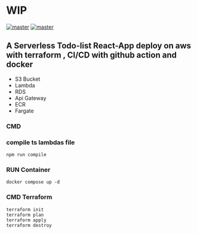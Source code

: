 # WIP
[![master](https://github.com/Adrien35240/serverless-todo-list/actions/workflows/main.yml/badge.svg?branch=master)](https://github.com/Adrien35240/serverless-todo-list/actions/workflows/main.yml)
[![master](https://github.com/Adrien35240/serverless-todo-list/actions/workflows/ecr_push.yml/badge.svg?branch=master)](https://github.com/Adrien35240/serverless-todo-list/actions/workflows/ecr_push.yml)
## A Serverless Todo-list React-App deploy on aws with terraform , CI/CD with github action and docker
 - S3 Bucket
 - Lambda
 - RDS
 - Api Gateway
 - ECR 
 - Fargate
 
 
### CMD
### compile ts lambdas file
    npm run compile
### RUN Container
    docker compose up -d
### CMD Terraform
    terraform init
    terraform plan
    terraform apply
    terraform destroy